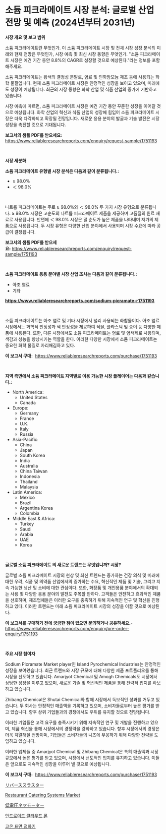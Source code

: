 <p><h1>소듐 피크라메이트 시장 분석: 글로벌 산업 전망 및 예측 (2024년부터 2031년)</h1></p><p><strong>시장 개요 및 보고 범위</strong></p>
<p><p>소듐 피크라메이트란 무엇인가. 이 소듐 피크라메이트 시장 및 전체 시장 성장 분석의 미래와 현재 전망은 무엇인가, 시장 예측 및 최신 시장 동향은 무엇인가. "소듐 피크라메이트 시장은 예견 기간 동안 8.8%의 CAGR로 성장할 것으로 예상된다."라는 정보를 포함해주세요.</p><p>소듐 피크라메이트는 황색의 결정성 분말로, 염료 및 인화암모늄 제조 등에 사용되는 화학 물질입니다. 현재 소듐 피크라메이트 시장은 안정적인 성장을 보이고 있으며, 미래에도 성장이 예상됩니다. 최근의 시장 동향은 화학 산업 및 식품 산업의 증가에 기반하고 있습니다.</p><p>시장 예측에 따르면, 소듐 피크라메이트 시장은 예견 기간 동안 꾸준한 성장을 이어갈 것으로 예상됩니다. 화학 산업의 혁신과 식품 산업의 성장에 힘입어 소듐 피크라메이트 시장은 더욱 다각화되고 확장될 전망입니다. 새로운 응용 분야의 발굴과 기술 발전은 시장 성장을 촉진할 것으로 기대됩니다.</p></p>
<p><strong>보고서의 샘플 PDF를 받으세요:</strong> <a href="https://www.reliableresearchreports.com/enquiry/request-sample/1751193">https://www.reliableresearchreports.com/enquiry/request-sample/1751193</a></p>
<p>&nbsp;</p>
<p><strong>시장 세분화</strong></p>
<p><strong>소듐 피크라메이트 유형별 시장 분석은 다음과 같이 분류됩니다.:</strong></p>
<p><ul><li>≥ 98.0%</li><li>＜ 98.0%</li></ul></p>
<p>&nbsp;</p>
<p><p>나트륨 피크라메이트는 주로 ≥ 98.0%와 ＜ 98.0% 두 가지 시장 유형으로 분류됩니다. ≥ 98.0% 시장은 고순도의 나트륨 피크라메이트 제품을 제공하며 고품질의 원료 재료로 사용됩니다. 반면에 ＜ 98.0% 시장은 덜 순도가 높은 제품을 나타내며 저가의 제품으로 사용됩니다. 두 시장 유형은 다양한 산업 분야에서 사용되며 시장 수요에 따라 공급이 결정됩니다.</p></p>
<p><strong>보고서의 샘플 PDF를 받으세요:</strong>&nbsp;<a href="https://www.reliableresearchreports.com/enquiry/request-sample/1751193">https://www.reliableresearchreports.com/enquiry/request-sample/1751193</a></p>
<p>&nbsp;</p>
<p><strong> 소듐 피크라메이트 응용 분야별 시장 산업 조사는 다음과 같이 분류됩니다.:</strong></p>
<p><ul><li>아조 염료</li><li>기타</li></ul></p>
<p><strong><a href="https://www.reliableresearchreports.com/sodium-picramate-r1751193">https://www.reliableresearchreports.com/sodium-picramate-r1751193</a></strong></p>
<p>&nbsp;</p>
<p><p>소듐 피크라메이트는 아조 염료 및 기타 시장에서 널리 사용되는 화합물이다. 아조 염료 시장에서는 화학적 안정성과 색 안정성을 제공하여 직물, 플라스틱 및 종이 등 다양한 제품에 사용된다. 또한, 다른 시장에서도 소듐 피크라메이트는 염료 및 염색제로 사용되며, 색감과 성능을 향상시키는 역할을 한다. 이러한 다양한 시장에서 소듐 피크라메이트는 중요한 화학 물질로 자리매김하고 있다.</p></p>
<p><strong>이 보고서 구매:</strong>&nbsp; <a href="https://www.reliableresearchreports.com/purchase/1751193">https://www.reliableresearchreports.com/purchase/1751193</a></p>
<p>&nbsp;</p>
<p><strong>지역 측면에서 소듐 피크라메이트 지역별로 이용 가능한 시장 플레이어는 다음과 같습니다.:</strong></p>
<p><ul>
    <li>
        North America:
        <ul>
            <li>United States</li>
            <li>Canada</li>
        </ul>
    </li>
    <li>
        Europe:
        <ul>
            <li>Germany</li>
            <li>France</li>
            <li>U.K.</li>
            <li>Italy</li>
            <li>Russia</li>
        </ul>
    </li>
    <li>
        Asia-Pacific:
        <ul>
            <li>China</li>
            <li>Japan</li>
            <li>South Korea</li>
            <li>India</li>
            <li>Australia</li>
            <li>China Taiwan</li>
            <li>Indonesia</li>
            <li>Thailand</li>
            <li>Malaysia</li>
        </ul>
    </li>
    <li>
        Latin America:
        <ul>
            <li>Mexico</li>
            <li>Brazil</li>
            <li>Argentina Korea</li>
            <li>Colombia</li>
        </ul>
    </li>
    <li>
        Middle East & Africa:
        <ul>
            <li>Turkey</li>
            <li>Saudi</li>
            <li>Arabia</li>
            <li>UAE</li>
            <li>Korea</li>
        </ul>
    </li>
    </ul></p>
<p>&nbsp;</p>
<p><strong>글로벌 소듐 피크라메이트 의 새로운 트렌드는 무엇입니까? 시장?</strong></p>
<p><p>글로벌 소듐 피크라메이트 시장의 현상 및 최신 트렌드는 증가하는 건강 의식 및 미래에 대한 우려, 식품 및 의약품 산업에서의 증가하는 수요, 혁신적인 제품 및 기술, 그리고 지속 가능한 생산 및 소비에 대한 관심이다. 또한, 화장품 및 개인용품 분야에서의 확대되는 사용 및 다양한 응용 분야의 발전도 주목할 만하다. 고객들은 안전하고 효과적인 제품을 선호하며, 제조업체들은 이러한 요구를 충족하기 위해 지속적인 연구 및 혁신을 진행하고 있다. 이러한 트렌드는 미래 소듐 피크라메이트 시장의 성장을 이끌 것으로 예상된다.</p></p>
<p><strong>이 보고서를 구매하기 전에 궁금한 점이 있으면 문의하거나 공유하세요.</strong>- <a href="https://www.reliableresearchreports.com/enquiry/pre-order-enquiry/1751193">https://www.reliableresearchreports.com/enquiry/pre-order-enquiry/1751193</a></p>
<p>&nbsp;</p>
<p><strong>주요 시장 참여자</strong></p>
<p><p>Sodium Picramate Market player인 Island Pyrochemical Industries는 안정적인 성장을 보여왔습니다. 최근 트렌드와 시장 규모에 대해 다양한 제품 포트폴리오를 통해 시장을 선도하고 있습니다. Amarjyot Chemical 및 Amogh Chemicals도 시장에서 상당한 성장을 이루고 있으며, 새로운 기술 및 혁신적인 제품을 통해 전략적 입지를 확보하고 있습니다.</p><p>Zhibang Chemical은 Shutai Chemical와 함께 시장에서 독보적인 성과를 거두고 있습니다. 두 회사는 안정적인 매출액을 기록하고 있으며, 소비자들로부터 높은 평가를 받고 있습니다. 향후 상위 기업들과의 경쟁에서도 우위를 유지할 것으로 전망됩니다.</p><p>이러한 기업들은 고객 요구를 충족시키기 위해 지속적인 연구 및 개발을 진행하고 있으며, 제품 혁신을 통해 시장에서의 경쟁력을 강화하고 있습니다. 향후 시장에서의 경쟁은 더욱 치열해질 전망이며, 기업들은 소비자들의 니즈에 부응하기 위해 다양한 전략을 도입하고 있습니다.</p><p>이러한 업체들 중 Amarjyot Chemical 및 Zhibang Chemical은 특히 매출액과 시장 규모에서 높은 평가를 받고 있으며, 시장에서 선도적인 입지를 유지하고 있습니다. 이들은 앞으로도 지속적인 성장을 이루어 낼 것으로 예상됩니다.</p></p>
<p><strong>이 보고서 구매:</strong>&nbsp;&nbsp;<a href="https://www.reliableresearchreports.com/purchase/1751193">https://www.reliableresearchreports.com/purchase/1751193</a></p>
<p><p><a href="https://medium.com/@raymanta28/%E9%80%86%E6%8E%A8%E9%80%B2%E8%A3%85%E7%BD%AE%E5%B8%82%E5%A0%B4%E3%81%AE%E3%83%A1%E3%83%88%E3%83%AA%E3%82%AF%E3%82%B9%E3%81%AE%E8%A7%A3%E8%AA%AD-%E5%B8%82%E5%A0%B4%E3%82%B7%E3%82%A7%E3%82%A2-%E3%83%88%E3%83%AC%E3%83%B3%E3%83%89-%E6%88%90%E9%95%B7%E3%83%91%E3%82%BF%E3%83%BC%E3%83%B3-96273b23b98c">リバーススラスター</a></p><p><a href="https://github.com/okotobwrhuteie/Market-Research-Report-List-2/blob/main/restaurant-catering-systems-market.md">Restaurant Catering Systems Market</a></p><p><a href="https://github.com/SarahFahey88/Market-Research-Report-List-1/blob/main/973233425368.md">低電圧ネマモーター</a></p><p><a href="https://medium.com/@lolitanader1/%EC%95%88%EB%93%9C%EB%A1%9C%EC%9D%B4%EB%93%9C-%ED%81%B4%EB%9D%BC%EC%9A%B0%EB%93%9C%ED%8F%B0-%EC%8B%9C%EC%9E%A5-%EB%B3%B4%EA%B3%A0%EC%84%9C%EB%8A%94-%EC%9D%B4-%EC%8B%9C%EC%9E%A5%EC%9D%98-%EC%B5%9C%EC%8B%A0-%ED%8A%B8%EB%A0%8C%EB%93%9C%EC%99%80-%EC%84%B1%EC%9E%A5-%EA%B8%B0%ED%9A%8C%EB%A5%BC-%EB%B3%B4%EC%97%AC%EC%A4%8D%EB%8B%88%EB%8B%A4-79ce3b06f1f4">안드로이드 클라우드 폰</a></p><p><a href="https://medium.com/@johnjames655/%EC%97%B4%ED%91%9C-%EB%A9%B4%EC%A0%91-%EC%B9%A8%EC%B0%A9-%EA%B0%80%ED%8C%8C-%EC%A0%81%EB%8B%B9%EC%9C%84%EC%9D%98-%EC%9D%BC%EB%A1%80%EC%97%90-%EB%8C%80%ED%95%9C-%EC%A0%81%ED%8C%AC-%ED%98%81%EC%85%94%EB%93%A4-%ED%98%81%EB%8F%84-%ED%8A%B8%EB%9E%9C%EB%93%9C-%EB%B0%8F-%EC%A6%9D%EB%B6%84-%EC%A0%84%EB%9E%B5%EC%97%90-%EB%8C%80%ED%95%9C-%ED%86%B5%EC%B0%B0%EB%A0%A5-bf7fec5173fb">고온 표면 점화기</a></p></p>
